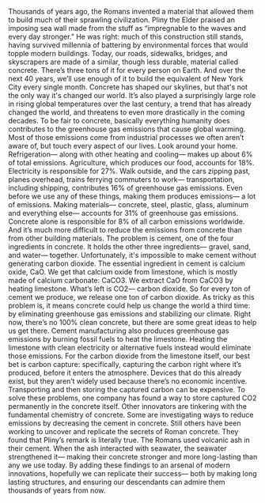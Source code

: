 Thousands of years ago, the Romans invented a material that allowed them to build  much of their sprawling civilization. Pliny the Elder praised an imposing sea wall made from the stuff as “impregnable to the waves and every day stronger.” He was right: much of this construction still stands, having survived millennia of battering  by environmental forces that would topple modern buildings. Today, our roads, sidewalks, bridges,  and skyscrapers are made of a similar, though  less durable, material called concrete. There’s three tons of it for every person  on Earth. And over the next 40 years,  we’ll use enough of it to build the equivalent of New York City  every single month. Concrete has shaped our skylines, but that's not the only way it's changed our world. It’s also played a surprisingly large role in rising global temperatures over the last century, a trend that has already  changed the world, and threatens to even more drastically in the coming decades. To be fair to concrete, basically everything humanity does contributes to the greenhouse gas  emissions that cause global warming. Most of those emissions come  from industrial processes we often aren’t aware of,  but touch every aspect of our lives. Look around your home. Refrigeration—  along with other heating and cooling— makes up about 6% of total emissions. Agriculture, which produces our food, accounts for 18%. Electricity is responsible for 27%. Walk outside, and the cars zipping past, planes overhead, trains ferrying commuters to work— transportation, including shipping, contributes 16%  of greenhouse gas emissions. Even before we use any of these things, making them produces emissions— a lot of emissions. Making materials— concrete, steel, plastic, glass,  aluminum and everything else— accounts for 31% of greenhouse gas emissions. Concrete alone is responsible for 8%  of all carbon emissions worldwide. And it’s much more difficult to reduce  the emissions from concrete than from other building materials. The problem is cement,  one of the four ingredients in concrete. It holds the other three ingredients— gravel, sand, and water— together. Unfortunately, it's impossible to make cement without generating carbon dioxide. The essential ingredient in cement is calcium oxide, CaO. We get that calcium oxide from limestone, which is mostly made of calcium carbonate: CaCO3. We extract CaO from CaCO3 by heating limestone. What’s left is CO2— carbon dioxide. So for every ton of cement we produce, we release one ton of carbon dioxide. As tricky as this problem is, it means concrete could help us change the world a third time: by eliminating greenhouse gas emissions and stabilizing our climate. Right now, there’s no 100% clean concrete, but there are some great ideas to help us get there. Cement manufacturing also produces greenhouse gas emissions by burning fossil fuels  to heat the limestone. Heating the limestone with clean  electricity or alternative fuels instead would eliminate those emissions. For the carbon dioxide from the limestone itself, our best bet is carbon capture: specifically, capturing the carbon right where it’s produced, before it enters the atmosphere. Devices that do this already exist, but they aren’t widely used because there’s no economic incentive. Transporting and then storing  the captured carbon can be expensive. To solve these problems, one company has found a way to store captured CO2 permanently in the concrete itself. Other innovators are tinkering with  the fundamental chemistry of concrete. Some are investigating ways  to reduce emissions by decreasing the cement in concrete. Still others have been working to uncover and replicate the secrets of Roman concrete. They found that Pliny’s remark  is literally true. The Romans used volcanic ash  in their cement. When the ash interacted with seawater, the seawater strengthened it— making their concrete stronger and more  long-lasting than any we use today. By adding these findings to an arsenal  of modern innovations, hopefully we can replicate their success— both by making long lasting structures, and ensuring our descendants can admire them thousands of years from now. 